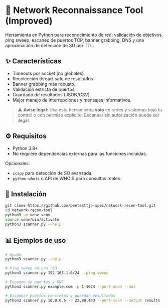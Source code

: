 # 🚀 Network Reconnaissance Tool (Improved)

Herramienta en Python para reconocimiento de red: validación de objetivos, ping sweep, escaneo de puertos TCP, banner grabbing, DNS y una aproximación de detección de SO por TTL.

## ✨ Características
- Timeouts por socket (no globales).
- Recolección thread-safe de resultados.
- Banner grabbing más robusto.
- Validación estricta de puertos.
- Guardado de resultados (JSON/CSV).
- Mejor manejo de interrupciones y mensajes informativos.

> ⚠️ **Aviso legal:** Usa esta herramienta **solo** en redes y sistemas bajo tu control o con permiso explícito. Escanear sin autorización puede ser ilegal.

## ⚙️ Requisitos
- Python 3.8+  
- No requiere dependencias externas para las funciones incluidas.

Opcionales:
- `scapy` para detección de SO avanzada.  
- `python-whois` o API de WHOIS para consultas reales.

## 🚀 Instalación
```bash
git clone https://github.com/pentesttjp-spec/network-recon-tool.git
cd network-recon-tool
python3 -m venv venv
source venv/bin/activate
python3 scanner.py --help
```

## 📊 Ejemplos de uso
```bash
# Ayuda
python3 scanner.py --help

# Ping sweep en una red
python3 scanner.py 192.168.1.0/24 --ping-sweep

# Escaneo de puertos y DNS
python3 scanner.py example.com -p 1-1024 --port-scan --dns

# Escanear puertos concretos y guardar resultados
python3 scanner.py 10.0.0.5 -p 22,80,443 --port-scan --output results
```





